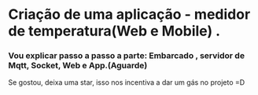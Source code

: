 # Criação de uma aplicação - medidor de temperatura(Web e Mobile) .

### Vou explicar passo a passo a parte: Embarcado , servidor de Mqtt, Socket, Web e App.(Aguarde)


Se gostou, deixa uma star, isso nos incentiva a dar um gás no projeto =D

